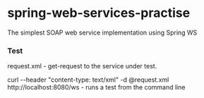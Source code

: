 # spring-web-services-practise
The simplest SOAP web service implementation using Spring WS

### Test 
request.xml - get-request to the service under test.

curl --header "content-type: text/xml" -d @request.xml http://localhost:8080/ws - runs a test from the command line

